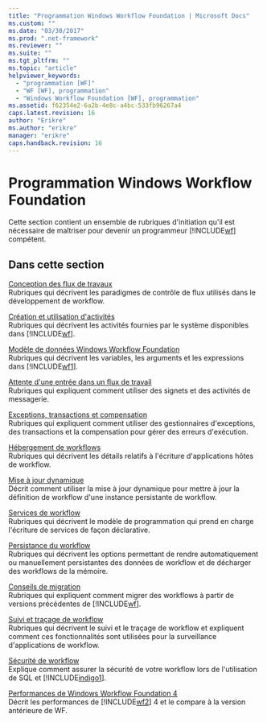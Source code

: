 ```yaml
---
title: "Programmation Windows Workflow Foundation | Microsoft Docs"
ms.custom: ""
ms.date: "03/30/2017"
ms.prod: ".net-framework"
ms.reviewer: ""
ms.suite: ""
ms.tgt_pltfrm: ""
ms.topic: "article"
helpviewer_keywords: 
  - "programmation [WF]"
  - "WF [WF], programmation"
  - "Windows Workflow Foundation [WF], programmation"
ms.assetid: f62354e2-6a2b-4e8c-a4bc-533fb96267a4
caps.latest.revision: 16
author: "Erikre"
ms.author: "erikre"
manager: "erikre"
caps.handback.revision: 16
---
```

# Programmation Windows Workflow Foundation
Cette section contient un ensemble de rubriques d'initiation qu'il est nécessaire de maîtriser pour devenir un programmeur [!INCLUDE[wf](../../../includes/wf-md.md)] compétent.  
  
## Dans cette section  
 [Conception des flux de travaux](../../../docs/framework/windows-workflow-foundation//designing-workflows.md)  
 Rubriques qui décrivent les paradigmes de contrôle de flux utilisés dans le développement de workflow.  
  
 [Création et utilisation d'activités](../../../docs/framework/windows-workflow-foundation//using-and-creating-activities.md)  
 Rubriques qui décrivent les activités fournies par le système disponibles dans [!INCLUDE[wf](../../../includes/wf-md.md)].  
  
 [Modèle de données Windows Workflow Foundation](../../../docs/framework/windows-workflow-foundation//data-model.md)  
 Rubriques qui décrivent les variables, les arguments et les expressions dans [!INCLUDE[wf1](../../../includes/wf1-md.md)].  
  
 [Attente d'une entrée dans un flux de travail](../../../docs/framework/windows-workflow-foundation//waiting-for-input-in-a-workflow.md)  
 Rubriques qui expliquent comment utiliser des signets et des activités de messagerie.  
  
 [Exceptions, transactions et compensation](../../../docs/framework/windows-workflow-foundation//exceptions-transactions-and-compensation.md)  
 Rubriques qui expliquent comment utiliser des gestionnaires d'exceptions, des transactions et la compensation pour gérer des erreurs d'exécution.  
  
 [Hébergement de workflows](../../../docs/framework/windows-workflow-foundation//hosting-workflows.md)  
 Rubriques qui décrivent les détails relatifs à l'écriture d'applications hôtes de workflow.  
  
 [Mise à jour dynamique](../../../docs/framework/windows-workflow-foundation//dynamic-update.md)  
 Décrit comment utiliser la mise à jour dynamique pour mettre à jour la définition de workflow d'une instance persistante de workflow.  
  
 [Services de workflow](../../../docs/framework/wcf/feature-details/workflow-services.md)  
 Rubriques qui décrivent le modèle de programmation qui prend en charge l'écriture de services de façon déclarative.  
  
 [Persistance du workflow](../../../docs/framework/windows-workflow-foundation//workflow-persistence.md)  
 Rubriques qui décrivent les options permettant de rendre automatiquement ou manuellement persistantes des données de workflow et de décharger des workflows de la mémoire.  
  
 [Conseils de migration](../../../docs/framework/windows-workflow-foundation//migration-guidance.md)  
 Rubriques qui expliquent comment migrer des workflows à partir de versions précédentes de [!INCLUDE[wf](../../../includes/wf-md.md)].  
  
 [Suivi et traçage de workflow](../../../docs/framework/windows-workflow-foundation//workflow-tracking-and-tracing.md)  
 Rubriques qui décrivent le suivi et le traçage de workflow et expliquent comment ces fonctionnalités sont utilisées pour la surveillance d'applications de workflow.  
  
 [Sécurité de workflow](../../../docs/framework/windows-workflow-foundation//workflow-security.md)  
 Explique comment assurer la sécurité de votre workflow lors de l'utilisation de SQL et [!INCLUDE[indigo1](../../../includes/indigo1-md.md)].  
  
 [Performances de Windows Workflow Foundation 4](../../../docs/framework/windows-workflow-foundation//performance.md)  
 Décrit les performances de [!INCLUDE[wf2](../../../includes/wf2-md.md)] 4 et le compare à la version antérieure de WF.